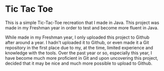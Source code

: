 # Tic Tac Toe

This is a simple Tic-Tac-Toe recreation that I made in Java. This project was made in my Freshman year in order to test and become more fluent in Java.

While made in my Freshman year, I only uploaded this project to Github after around a year. I hadn't uploaded it to Github, or even made it a Git repository in the first place due to my, at the time, limited experience and knowledge with the tools. Over the past year or so, especially this year, I have become much more proficient in Git and upon uncovering this project, decided that it may be nice and much more possible to upload to Github.
